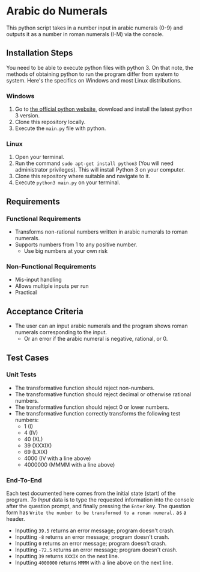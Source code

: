 # Arabic do Numerals
This python script takes in a number input in arabic numerals (0-9) and outputs it as a number in roman numerals (I-M) via the console.
## Installation Steps
You need to be able to execute python files with python 3. On that note, the methods of obtaining python to run the program differ from system to system. Here's the specifics on Windows and most Linux distributions.
### Windows
1. Go to [the official python website](https://www.python.org/downloads/), download and install the latest python 3 version.
2. Clone this repository locally.
3. Execute the `main.py` file with python.
### Linux
1. Open your terminal.
2. Run the command `sudo apt-get install python3` (You will need administrator privileges). This will install Python 3 on your computer.
3. Clone this repository where suitable and navigate to it.
4. Execute `python3 main.py` on your terminal.

## Requirements
### Functional Requirements
* Transforms non-rational numbers written in arabic numerals to roman numerals.
* Supports numbers from 1 to any positive number.
    * Use big numbers at your own risk
### Non-Functional Requirements
* Mis-input handling
* Allows multiple inputs per run
* Practical
## Acceptance Criteria
* The user can an input arabic numerals and the program shows roman numerals corresponding to the input.
    * Or an error if the arabic numeral is negative, rational, or 0.
## Test Cases
### Unit Tests
<!-- TODO: What is the output for all outputs (does it crash? what does it return?)-->
* The transformative function should reject non-numbers.
* The transformative function should reject decimal or otherwise rational numbers.
* The transformative function should reject 0 or lower numbers.
* The transformative function correctly transforms the following test numbers:
    * 1 (I)
    * 4 (IV)
    * 40 (XL)
    * 39 (XXXIX)
    * 69 (LXIX)
    * 4000 (IV with a line above)
    * 4000000 (MMMM with a line above)
### End-To-End
Each test documented here comes from the initial state (start) of the program.
*To Input* data is to type the requested information into the console after the question prompt, and finally pressing the `Enter` key.
The question form has `Write the number to be transformed to a roman numeral.` as a header.
<!-- TODO: Add prerequisites, test IDs, and descriptions; make it a table? -->
* Inputting `39.5` returns an error message; program doesn't crash.
* Inputting `-8` returns an error message; program doesn't crash.
* Inputting `0` returns an error message; program doesn't crash.
* Inputting `-72.5` returns an error message; program doesn't crash.
* Inputting `39` returns `XXXIX` on the next line.
* Inputting `4000000` returns `MMMM` with a line above on the next line.